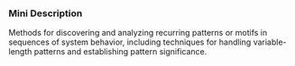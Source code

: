 ### Mini Description

Methods for discovering and analyzing recurring patterns or motifs in sequences of system behavior, including techniques for handling variable-length patterns and establishing pattern significance.
